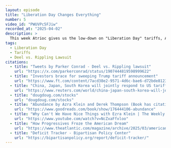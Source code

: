 ```yaml
---
layout: episode
title: "Liberation Day Changes Everything"
number: 5
video_id: "PWUVPc5FJiw"
recorded_at: "2025-04-02"
description: >
  This week Atrioc gives us the low-down on "Liberation Day" tariffs, Aiden institutes the Lemonade Stand lightening round, and Doug gets fired up about why we aren't building things.
tags:
  - Liberation Day
  - Tariffs
  - Deel vs. Rippling Lawsuit
citations:
  - title: "Tweets by Parker Conrad - Deel vs. Rippling lawsuit"
    url: "https://x.com/parkerconrad/status/1907444819598999622"
  - title: "Investors brace for sweeping Trump tariff announcement"
    url: "https://www.ft.com/content/7acd38e2-9571-4d6c-bae6-d72bde812313"
  - title: "China, Japan, South Korea will jointly respond to US tariffs, Chinese state media says"
    url: "https://www.reuters.com/world/china-japan-south-korea-will-jointly-respond-us-tariffs-chinese-state-media-says-2025-03-31/"
  - title: "dougdoug.com/stocks"
    url: "dougdoug.com/stocks"
  - title: "Abundance by Azra Klein and Derek Thompson (Book has citations for the facts reported in this episode)"
    url: "https://www.goodreads.com/book/show/176444106-abundance"
  - title: "Why Can't We Have Nice Things with Ezra Klein | The Weekly Show with Jon Stewart"
    url: "https://www.youtube.com/watch?v=NcZxaFfxloo"
  - title: "How Progressives Froze the American Dream"
    url: "https://www.theatlantic.com/magazine/archive/2025/03/american-geographic-social-mobility/681439/"
  - title: "Deficit Tracker - Bipartisan Policy Center"
    url: "https://bipartisanpolicy.org/report/deficit-tracker/"
---
```


